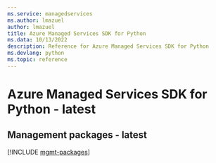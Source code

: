 ```yaml
---
ms.service: managedservices
ms.author: lmazuel
author: lmazuel
title: Azure Managed Services SDK for Python
ms.data: 10/13/2022
description: Reference for Azure Managed Services SDK for Python
ms.devlang: python
ms.topic: reference
---
```

# Azure Managed Services SDK for Python - latest

## Management packages - latest
[!INCLUDE [mgmt-packages](managed-services-mgmt-index.md)]